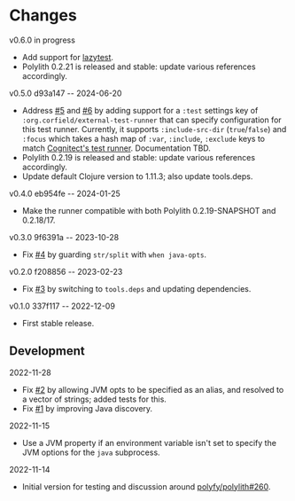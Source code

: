 # Changes

v0.6.0 in progress
* Add support for [lazytest](https://github.com/noahtheduke/lazytest).
* Polylith 0.2.21 is released and stable: update various references accordingly.

v0.5.0 d93a147 -- 2024-06-20
* Address [#5](https://github.com/seancorfield/polylith-external-test-runner/issues/5) and [#6](https://github.com/seancorfield/polylith-external-test-runner/issues/6) by adding support for a `:test` settings key of `:org.corfield/external-test-runner` that can specify configuration for this test runner. Currently, it supports `:include-src-dir` (`true`/`false`) and `:focus` which takes a hash map of `:var`, `:include`, `:exclude` keys to match [Cognitect's test runner](https://github.com/cognitect-labs/test-runner). Documentation TBD.
* Polylith 0.2.19 is released and stable: update various references accordingly.
* Update default Clojure version to 1.11.3; also update tools.deps.

v0.4.0 eb954fe -- 2024-01-25
* Make the runner compatible with both Polylith 0.2.19-SNAPSHOT and 0.2.18/17.

v0.3.0 9f6391a -- 2023-10-28
* Fix [#4](https://github.com/seancorfield/polylith-external-test-runner/issues/4) by guarding `str/split` with `when java-opts`.

v0.2.0 f208856 -- 2023-02-23
* Fix [#3](https://github.com/seancorfield/polylith-external-test-runner/issues/3) by switching to `tools.deps` and updating dependencies.

v0.1.0 337f117 -- 2022-12-09
* First stable release.

## Development

2022-11-28
* Fix [#2](https://github.com/seancorfield/polylith-external-test-runner/issues/2) by allowing JVM opts to be specified as an alias, and resolved to a vector of strings; added tests for this.
* Fix [#1](https://github.com/seancorfield/polylith-external-test-runner/issues/1) by improving Java discovery.

2022-11-15
* Use a JVM property if an environment variable isn't set to specify the JVM options for the `java` subprocess.

2022-11-14
* Initial version for testing and discussion around [polyfy/polylith#260](https://github.com/polyfy/polylith/issues/260).

